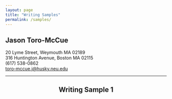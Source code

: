 ```yaml
---
layout: page
title: "Writing Samples"
permalink: /samples/
--- 
```

 ## Jason Toro-McCue 
20 Lyme Street, Weymouth MA 02189  
316 Huntington Avenue, Boston MA 02115  
(617) 538-0862  
toro-mccue.j@husky.neu.edu 
***
## <p style="text-align: center;"> Writing Sample 1 </p>
